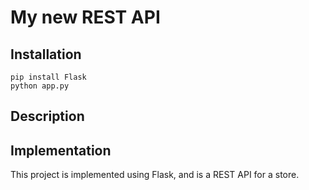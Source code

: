 # My new REST API

## Installation

```
pip install Flask
python app.py
```

## Description

## Implementation

This project is implemented using Flask, and is a REST API for a store.
